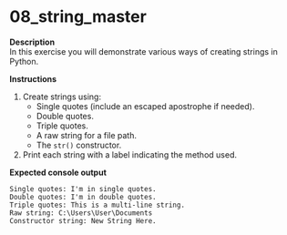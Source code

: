 # 08_string_master

**Description**  
In this exercise you will demonstrate various ways of creating strings in Python.

**Instructions**  
1. Create strings using:  
   - Single quotes (include an escaped apostrophe if needed).  
   - Double quotes.  
   - Triple quotes.  
   - A raw string for a file path.  
   - The `str()` constructor.  
2. Print each string with a label indicating the method used.


**Expected console output**
```text
Single quotes: I'm in single quotes.
Double quotes: I'm in double quotes.
Triple quotes: This is a multi-line string.
Raw string: C:\Users\User\Documents
Constructor string: New String Here.
```

